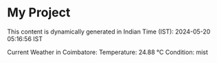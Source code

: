 # My Project

This content is dynamically generated in Indian Time (IST): 2024-05-20 05:16:56 IST


Current Weather in Coimbatore:
Temperature: 24.88 °C
Condition: mist
